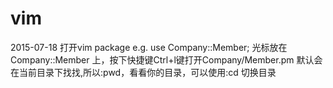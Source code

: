 vim
===
2015-07-18
打开vim package
e.g.
use  Company::Member;
光标放在Company::Member 上，按下快捷键Ctrl+l键打开Company/Member.pm
默认会在当前目录下找找,所以:pwd，看看你的目录，可以使用:cd 切换目录
